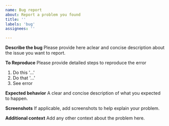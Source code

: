 ```yaml
---
name: Bug report
about: Report a problem you found
title: ''
labels: 'bug'
assignees: ''

---
```


**Describe the bug**
Please provide here aclear and concise description about the issue you want to report.

**To Reproduce**
Please provide detailed steps to reproduce the error
1. Do this '...'
2. Do that '...'
4. See error

**Expected behavior**
A clear and concise description of what you expected to happen.

**Screenshots**
If applicable, add screenshots to help explain your problem.

**Additional context**
Add any other context about the problem here.
